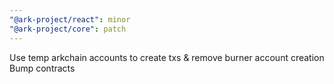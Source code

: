 ```yaml
---
"@ark-project/react": minor
"@ark-project/core": patch
---
```


Use temp arkchain accounts to create txs & remove burner account creation
Bump contracts
